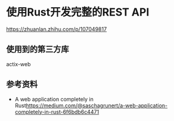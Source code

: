 # 使用Rust开发完整的REST API

https://zhuanlan.zhihu.com/p/107049817

## 使用到的第三方库
actix-web




## 参考资料
+ A web application completely in Rust<https://medium.com/@saschagrunert/a-web-application-completely-in-rust-6f6bdb6c4471>